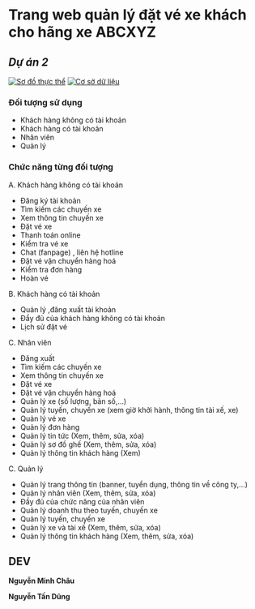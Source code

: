 # Trang web quản lý đặt vé xe khách cho hãng xe ABCXYZ
## _Dự án 2_
[![Sơ đồ thực thể](https://app.diagrams.net/images/favicon-32x32.png)](https://drive.google.com/file/d/1CIiWkZ25f-Pu1gYtNiLrdV2dG-IGLmrI/view?usp=sharing)
[![Cơ sở dữ liệu](https://ssl.gstatic.com/docs/spreadsheets/favicon3.ico)](https://docs.google.com/spreadsheets/d/1O1bjqukDQQ1wWXSLpd1Bd9HEHkw5kdPF8rcpVJTib2A/edit?usp=sharing)

### Đối tượng sử dụng
- Khách hàng không có tài khoản
- Khách hàng có tài khoản
- Nhân viên
- Quản lý

### Chức năng từng đối tượng
A. Khách hàng không có tài khoản
- Đăng ký tài khoản
- Tìm kiếm các chuyến xe
- Xem thông tin chuyến xe
- Đặt vé xe
-	Thanh toán online
- Kiểm tra vé xe
- Chat (fanpage) , liên hệ hotline
- Đặt vé vận chuyển hàng hoá
- Kiểm tra đơn hàng
- Hoàn vé

B. Khách hàng có tài khoản
- Quản lý ,đăng xuất tài khoản
- Đầy đủ của khách hàng không có tài khoản
- Lịch sử đặt vé

C. Nhân viên
- Đăng xuất
- Tìm kiếm các chuyến xe
- Xem thông tin chuyến xe
- Đặt vé xe
-	Đặt vé vận chuyển hàng hoá
- Quản lý xe (số lượng, bản số,…)
- Quản lý tuyến, chuyến xe (xem giờ khởi hành, thông tin tài xế, xe)
- Quản lý vé xe
- Quản lý đơn hàng
- Quản lý tin tức (Xem, thêm, sửa, xóa)
- Quản lý sơ đồ ghế (Xem, thêm, sửa, xóa)
- Quản lý thông tin khách hàng (Xem)

C. Quản lý
- Quản lý trang thông tin (banner, tuyển dụng, thông tin về công ty,...)
- Quản lý nhân viên (Xem, thêm, sửa, xóa)
- Đầy đủ của chức năng của nhân viên
- Quản lý doanh thu theo tuyến, chuyến xe
- Quản lý tuyến, chuyến xe
- Quản lý xe và tài xế (Xem, thêm, sửa, xóa)
- Quản lý thông tin khách hàng (Xem, thêm, sửa, xóa)

## DEV

**Nguyễn Minh Châu**

**Nguyễn Tấn Dũng**
